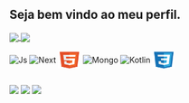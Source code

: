 ## Seja bem vindo ao meu perfil.

<div>
<a href="https://github.com/vncssz">
  <img height=190 align="center" src="https://github-readme-stats.vercel.app/api?username=vncssz&show_icons=true&&rank_icon=github&theme=dark" />
</a>
<a href="https://github.com/vncssz">
  <img height=190 align="center" src="https://github-readme-stats.vercel.app/api/top-langs/?username=vncssz&layout=donut&theme=dark" />
</a
</div>
<div style="display: inline_block"><br>
  <img align="center" alt="Js" height="30" width="40" src="https://icongr.am/devicon/javascript-original.svg?size=128&color=currentColor">
  <img align="center" alt="Next" height="30" width="40" src="https://cdn.jsdelivr.net/gh/devicons/devicon@latest/icons/nextjs/nextjs-original.svg">
  <img align="center" alt="HTML" height="30" width="40" src="https://raw.githubusercontent.com/devicons/devicon/master/icons/html5/html5-original.svg">
  <img align="center" alt="Mongo" height="30" width="40" src="https://icongr.am/devicon/mongodb-original.svg?size=128&color=currentColor">
  <img align="center" alt="Kotlin" height="30" width="40" src="https://cdn.jsdelivr.net/gh/devicons/devicon@latest/icons/kotlin/kotlin-original.svg">
  <img align="center" alt="CSS" height="30" width="40" src="https://raw.githubusercontent.com/devicons/devicon/master/icons/css3/css3-original.svg">
</div>



## 
<div>
<a href="https://www.linkedin.com/in/vncssz/"> <img src="https://img.shields.io/badge/linkedin-%230077B5.svg?style=for-the-badge&logo=linkedin&logoColor=white" target="_blank" /></a>
<a href="https://www.instagram.com/vncssz/"> <img src="https://img.shields.io/badge/Instagram-d90e5e.svg?style=for-the-badge&logo=Instagram&logoColor=white" target="_blank"/></a>
<a href="mailto:vini_souzza@hotmail.com"> <img src="https://img.shields.io/badge/Gmail-201d1d?style=for-the-badge&logo=gmail&logoColor=white" target="_blank"/></a>
</div>

<!--
⚡
-->
